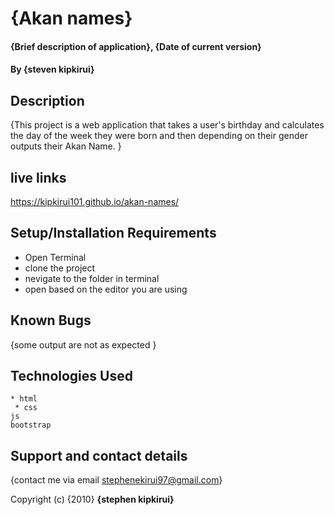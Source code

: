 # {Akan names}
#### {Brief description of application}, {Date of current version}
#### By **{steven kipkirui}**
## Description
{This project is a web application that takes a user's birthday and calculates the day of the week they were born and then depending on their gender outputs their Akan Name. }
## live links
https://kipkirui101.github.io/akan-names/
## Setup/Installation Requirements
* Open Terminal
* clone the project
* nevigate to the folder in terminal
* open based on the editor you are using
## Known Bugs
{some output are not as expected }
## Technologies Used

    * html
     * css
    js
    bootstrap


## Support and contact details
{contact me via email stephenekirui97@gmail.com}

Copyright (c) {2010} **{stephen kipkirui}**